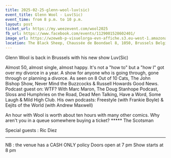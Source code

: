 ```yaml
---
title: 2025-02-25-glenn-wool-luv(sic)
event_title: Glenn Wool - Luv(Sic)
event_time: from 8 p.m. to 10 p.m.
layout: post
ticket_url: https://my.weezevent.com/wool2025
fb_url: https://www.facebook.com/events/1129001528602401/
image_url: https://wzeweb-p-visuelorga-evn-affiche.s3.eu-west-1.amazonaws.com/affiche_1259525.png
location: The Black Sheep, Chaussée de Boondael 8, 1050, Brussels Belgium
---
```


Glenn Wool is back in Brussels with his new show Luv(Sic)

Almost 50, almost single, almost happy. It's not a "how to" but a "how I" got over my divorce in a year. A show for anyone who is going through, gone through or planning a divorce. As seen on 8 Out of 10 Cats, The John Bishop Show, Never Mind the Buzzcocks & Russell Howards Good News. Podcast guest on: WTF? With Marc Maron, The Doug Stanhope Podcast, Sloss and Humphries on the Road, Dead Men Talking, Have a Word, Some Laugh & Mild High Club. His own podcasts: Freestyle (with Frankie Boyle) & Eejits of the World (with Andrew Maxwell) 

An hour with Wool is worth about ten hours with many other comics. Why aren't you in a queue somewhere buying a ticket? ***** The Scotsman 

Special guests : Ric Diez

<hr style="width:100%;" />
NB : the venue has a CASH ONLY policy  
Doors open at 7 pm  
Show starts at 8 pm
